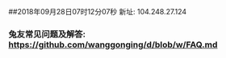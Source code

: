 ##2018年09月28日07时12分07秒 新址: 104.248.27.124
### 兔友常见问题及解答: https://github.com/wanggonging/d/blob/w/FAQ.md
